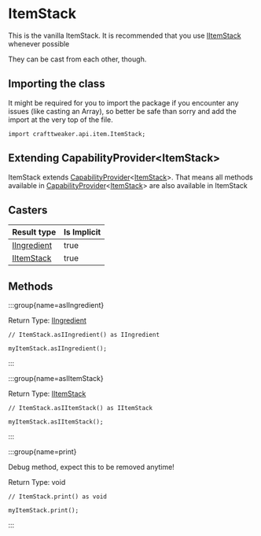 # ItemStack

This is the vanilla ItemStack.
 It is recommended that you use [IItemStack](/vanilla/api/items/IItemStack) whenever possible
 
 They can be cast from each other, though.

## Importing the class

It might be required for you to import the package if you encounter any issues (like casting an Array), so better be safe than sorry and add the import at the very top of the file.
```zenscript
import crafttweaker.api.item.ItemStack;
```


## Extending CapabilityProvider&lt;ItemStack&gt;

ItemStack extends [CapabilityProvider](/vanilla/api/capability/CapabilityProvider)&lt;[ItemStack](/vanilla/api/item/ItemStack)&gt;. That means all methods available in [CapabilityProvider](/vanilla/api/capability/CapabilityProvider)&lt;[ItemStack](/vanilla/api/item/ItemStack)&gt; are also available in ItemStack

## Casters

| Result type | Is Implicit |
|-------------|-------------|
| [IIngredient](/vanilla/api/items/IIngredient) | true |
| [IItemStack](/vanilla/api/items/IItemStack) | true |

## Methods

:::group{name=asIIngredient}

Return Type: [IIngredient](/vanilla/api/items/IIngredient)

```zenscript
// ItemStack.asIIngredient() as IIngredient

myItemStack.asIIngredient();
```

:::

:::group{name=asIItemStack}

Return Type: [IItemStack](/vanilla/api/items/IItemStack)

```zenscript
// ItemStack.asIItemStack() as IItemStack

myItemStack.asIItemStack();
```

:::

:::group{name=print}

Debug method, expect this to be removed anytime!

Return Type: void

```zenscript
// ItemStack.print() as void

myItemStack.print();
```

:::


